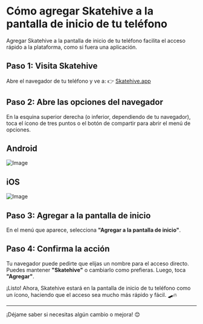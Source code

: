 # Cómo agregar Skatehive a la pantalla de inicio de tu teléfono

Agregar Skatehive a la pantalla de inicio de tu teléfono facilita el acceso rápido a la plataforma, como si fuera una aplicación.

## Paso 1: Visita Skatehive
Abre el navegador de tu teléfono y ve a:
👉 [Skatehive.app](https://skatehive.app)

## Paso 2: Abre las opciones del navegador
En la esquina superior derecha (o inferior, dependiendo de tu navegador), toca el ícono de tres puntos o el botón de compartir para abrir el menú de opciones.

## Android

![Image](https://ipfs.skatehive.app/ipfs/QmQVewpaK4iJgqqyXFPMTuJ32ihvS9B7bHbTyAhMFWZzju)

## iOS

![Image](https://ipfs.skatehive.app/ipfs/QmQVzMQn7iDFEns8jDZjZtVMzYPhBWHhv4KJLJc4ghqU4v)

## Paso 3: Agregar a la pantalla de inicio
En el menú que aparece, selecciona **"Agregar a la pantalla de inicio"**.

## Paso 4: Confirma la acción
Tu navegador puede pedirte que elijas un nombre para el acceso directo. Puedes mantener **"Skatehive"** o cambiarlo como prefieras. Luego, toca **"Agregar"**.

¡Listo! Ahora, Skatehive estará en la pantalla de inicio de tu teléfono como un ícono, haciendo que el acceso sea mucho más rápido y fácil. 🛹🔥

---

¡Déjame saber si necesitas algún cambio o mejora! 😊
